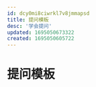 ```yaml
---
id: dcy0mi8ciwrkl7v8jmmapsd
title: 提问模板
desc: '学会提问'
updated: 1695050673322
created: 1695050605722
---
```


# 提问模板